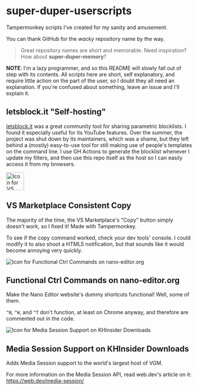 # super-duper-userscripts
Tampermonkey scripts I've created for my sanity and amusement.

You can thank GitHub for the *wacky* repository name by the way.

> Great repository names are short and memorable. Need inspiration? How about **super-duper-memory**?

**NOTE**: I'm a lazy programmer, and so this README will slowly fall out of step with its
contents. All scripts here are short, self explanatory, and require little action
on the part of the user, so I doubt they all need an explanation. If you're confused about
something, leave an issue and I'll explain it.

## letsblock.it "Self-hosting"

[letsblock.it](https://github.com/letsblockit/letsblockit) was a great community tool for sharing parametric blocklists.
I found it especially useful for its YouTube features.
Over the summer, the project was shut down by its maintainers, which was a shame, but they left behind a (mostly) easy-to-use tool for still making use of people's templates on the command line.
I use GH Actions to generate the blocklist whenever I update my filters, and then use this repo itself as the host so I can easily access it from my browsers.

<img
  alt="Icon for VS Marketplace Consistent Copy"
  src="https://visualstudio.microsoft.com/wp-content/uploads/2019/06/BrandVisualStudioWin2019-3.svg"
  width="48">

## VS Marketplace Consistent Copy
The majority of the time, the VS Marketplace's "Copy" button simply doesn't work, so I fixed it! Made with Tampermonkey.

To see if the copy command worked, check your dev tools' console. I could modify it to also shoot a HTML5 notification, but that sounds like it would become annoying very quickly.

![Icon for Functional Ctrl Commands on nano-editor.org](https://www.nano-editor.org/favicon.ico)

## Functional Ctrl Commands on nano-editor.org
Make the Nano Editor website's dummy shortcuts functional! Well, some of them.

`^N`, `^W`, and `^T` don't function, at least on Chrome anyway, and therefore are commented out in the code.

![Icon for Media Session Support on KHInsider Downloads](https://downloads.khinsider.com/images/favicon.ico)

## Media Session Support on KHInsider Downloads
Adds Media Session support to the world's largest host of VGM.

For more information on the Media Session API, read web.dev's article on it: https://web.dev/media-session/
